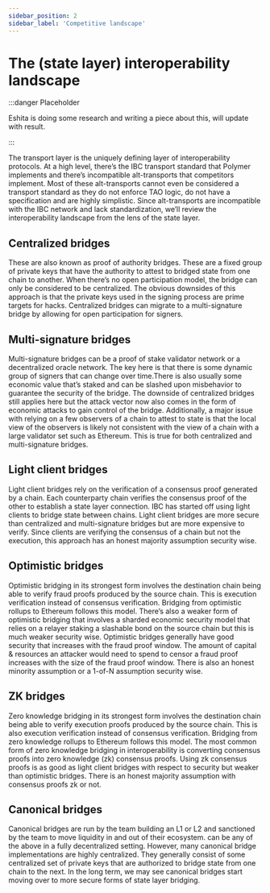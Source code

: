 ```yaml
---
sidebar_position: 2
sidebar_label: 'Competitive landscape'
---
```


# The (state layer) interoperability landscape

:::danger Placeholder

Eshita is doing some research and writing a piece about this, will update with result.

:::

The transport layer is the uniquely defining layer of interoperability protocols. At a high level, there’s the IBC transport standard that Polymer implements and there’s incompatible alt-transports that competitors implement. Most of these alt-transports cannot even be considered a transport standard as they do not enforce TAO logic, do not have a specification and are highly simplistic. Since alt-transports are incompatible with the IBC network and lack standardization, we’ll review the interoperability landscape from the lens of the state layer.

## Centralized bridges

These are also known as proof of authority bridges. These are a fixed group of private keys that have the authority to attest to bridged state from one chain to another. When there’s no open participation model, the bridge can only be considered to be centralized. The obvious downsides of this approach is that the private keys used in the signing process are prime targets for hacks. Centralized bridges can migrate to a multi-signature bridge by allowing for open participation for signers.

## Multi-signature bridges

Multi-signature bridges can be a proof of stake validator network or a decentralized oracle network. The key here is that there is some dynamic group of signers that can change over time.There is also usually some economic value that’s staked and can be slashed upon misbehavior to guarantee the security of the bridge. The downside of centralized bridges still applies here but the attack vector now also comes in the form of economic attacks to gain control of the bridge. Additionally, a major issue with relying on a few observers of a chain to attest to state is that the local view of the observers is likely not consistent with the view of a chain with a large validator set such as Ethereum. This is true for both centralized and multi-signature bridges.

## Light client bridges

Light client bridges rely on the verification of a consensus proof generated by a chain. Each counterparty chain verifies the consensus proof of the other to establish a state layer connection. IBC has started off using light clients to bridge state between chains. Light client bridges are more secure than centralized and multi-signature bridges but are more expensive to verify. Since clients are verifying the consensus of a chain but not the execution, this approach has an honest majority assumption security wise.

## Optimistic bridges

Optimistic bridging in its strongest form involves the destination chain being able to verify fraud proofs produced by the source chain. This is execution verification instead of consensus verification. Bridging from optimistic rollups to Ethereum follows this model. There’s also a weaker form of optimistic bridging that involves a sharded economic security model that relies on a relayer staking a slashable bond on the source chain but this is much weaker security wise. Optimistic bridges generally have good security that increases with the fraud proof window. The amount of capital & resources an attacker would need to spend to censor a fraud proof increases with the size of the fraud proof window. There is also an honest minority assumption or a 1-of-N assumption security wise.

## ZK bridges

Zero knowledge bridging in its strongest form involves the destination chain being able to verify execution proofs produced by the source chain. This is also execution verification instead of consensus verification. Bridging from zero knowledge rollups to Ethereum follows this model. The most common form of zero knowledge bridging in interoperability is converting consensus proofs into zero knowledge (zk) consensus proofs. Using zk consensus proofs is as good as light client bridges with respect to security but weaker than optimistic bridges. There is an honest majority assumption with consensus proofs zk or not.

## Canonical bridges

Canonical bridges are run by the team building an L1 or L2 and sanctioned by the team to move liquidity in and out of their ecosystem. can be any of the above in a fully decentralized setting. However, many canonical bridge implementations are highly centralized. They generally consist of some centralized set of private keys that are authorized to bridge state from one chain to the next. In the long term, we may see canonical bridges start moving over to more secure forms of state layer bridging.

